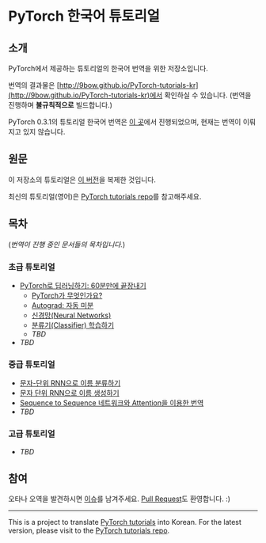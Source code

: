 # PyTorch 한국어 튜토리얼

## 소개

PyTorch에서 제공하는 튜토리얼의 한국어 번역을 위한 저장소입니다.

번역의 결과물은 [http://9bow.github.io/PyTorch-tutorials-kr](http://9bow.github.io/PyTorch-tutorials-kr)에서 확인하실 수 있습니다. (번역을 진행하며 **불규칙적으로** 빌드합니다.)

PyTorch 0.3.1의 튜토리얼 한국어 번역은 [이 곳](http://9bow.github.io/PyTorch-tutorials-kr-0.3.1)에서 진행되었으며, 현재는 번역이 이뤄지고 있지 않습니다.


## 원문

이 저장소의 튜토리얼은 [이 버전](https://github.com/pytorch/tutorials/tree/5e5cae8d718da51b36468bfd59f38aabc8bf6512)을 복제한 것입니다.

최신의 튜토리얼(영어)은 [PyTorch tutorials repo](https://github.com/pytorch/tutorials)를 참고해주세요.


## 목차

(*번역이 진행 중인 문서들의 목차입니다.*)

### 초급 튜토리얼
* [PyTorch로 딥러닝하기: 60분만에 끝장내기](https://9bow.github.io/PyTorch-tutorials-kr/beginner/deep_learning_60min_blitz.html)
  * [PyTorch가 무엇인가요?](https://9bow.github.io/PyTorch-tutorials-kr/beginner/blitz/tensor_tutorial.html)
  * [Autograd: 자동 미분](https://9bow.github.io/PyTorch-tutorials-kr/beginner/blitz/autograd_tutorial.html)
  * [신경망(Neural Networks)](https://9bow.github.io/PyTorch-tutorials-kr/beginner/blitz/neural_networks_tutorial.html)
  * [분류기(Classifier) 학습하기](https://9bow.github.io/PyTorch-tutorials-kr/beginner/blitz/cifar10_tutorial.html)
  * *TBD*
* *TBD*

### 중급 튜토리얼
* [문자-단위 RNN으로 이름 분류하기](https://9bow.github.io/PyTorch-tutorials-kr/intermediate/char_rnn_classification_tutorial.html)
* [문자 단위 RNN으로 이름 생성하기](https://9bow.github.io/PyTorch-tutorials-kr/intermediate/char_rnn_generation_tutorial.html)
* [Sequence to Sequence 네트워크와 Attention을 이용한 번역](https://9bow.github.io/PyTorch-tutorials-kr/intermediate/seq2seq_translation_tutorial.html)
* *TBD*

### 고급 튜토리얼
* *TBD*


## 참여

오타나 오역을 발견하시면 [이슈](https://github.com/9bow/PyTorch-tutorials-kr/issues/new)를 남겨주세요. [Pull Request](https://github.com/9bow/PyTorch-tutorials-kr/pulls)도 환영합니다. :)


---
This is a project to translate [PyTorch tutorials](https://github.com/pytorch/tutorials/tree/e55b6e2f4f99c3d504447f0c151b1f99d2707981) into Korean. For the latest version, please visit to the [PyTorch tutorials repo](https://github.com/pytorch/tutorials).
